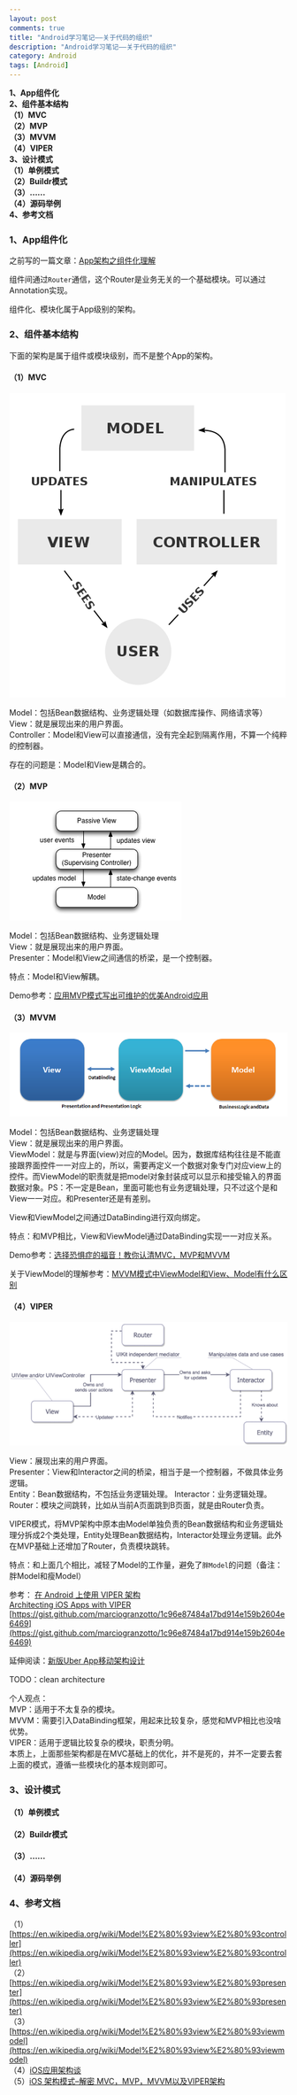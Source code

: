 ```yaml
---
layout: post
comments: true
title: "Android学习笔记——关于代码的组织"
description: "Android学习笔记——关于代码的组织"
category: Android
tags: [Android]
---
```


**1、App组件化**    
**2、组件基本结构**     
**（1）MVC**     
**（2）MVP**     
**（3）MVVM**     
**（4）VIPER**     
**3、设计模式**     
**（1）单例模式**     
**（2）Buildr模式**     
**（3）......**     
**（4）源码举例**        
**4、参考文档**    

<!--more-->

### 1、App组件化   

之前写的一篇文章：[App架构之组件化理解](http://mouxuejie.com/blog/2016-03-20/architecture-componentization/) 

组件间通过`Router`通信，这个Router是业务无关的一个基础模块。可以通过Annotation实现。

组件化、模块化属于App级别的架构。

### 2、组件基本结构     

下面的架构是属于组件或模块级别，而不是整个App的架构。

#### （1）MVC     

![](/image/2018-05-12-learning-notes-code-organize/MVC.png)   

Model：包括Bean数据结构、业务逻辑处理（如数据库操作、网络请求等）    
View：就是展现出来的用户界面。   
Controller：Model和View可以直接通信，没有完全起到隔离作用，不算一个纯粹的控制器。     

存在的问题是：Model和View是耦合的。

#### （2）MVP     

![](/image/2018-05-12-learning-notes-code-organize/MVP.png)    

Model：包括Bean数据结构、业务逻辑处理    
View：就是展现出来的用户界面。   
Presenter：Model和View之间通信的桥梁，是一个控制器。    

特点：Model和View解耦。

Demo参考：[应用MVP模式写出可维护的优美Android应用
](http://blog.zhaiyifan.cn/2015/06/01/use-mvp-to-write-nice-code/)

#### （3）MVVM     

![](/image/2018-05-12-learning-notes-code-organize/MVVM.png)    

Model：包括Bean数据结构、业务逻辑处理    
View：就是展现出来的用户界面。   
ViewModel：就是与界面(view)对应的Model。因为，数据库结构往往是不能直接跟界面控件一一对应上的，所以，需要再定义一个数据对象专门对应view上的控件。而ViewModel的职责就是把model对象封装成可以显示和接受输入的界面数据对象。PS：不一定是Bean，里面可能也有业务逻辑处理，只不过这个是和View一一对应。和Presenter还是有差别。

View和ViewModel之间通过DataBinding进行双向绑定。

特点：和MVP相比，View和ViewModel通过DataBinding实现一一对应关系。

Demo参考：[选择恐惧症的福音！教你认清MVC，MVP和MVVM](http://zjutkz.net/2016/04/13/%E9%80%89%E6%8B%A9%E6%81%90%E6%83%A7%E7%97%87%E7%9A%84%E7%A6%8F%E9%9F%B3%EF%BC%81%E6%95%99%E4%BD%A0%E8%AE%A4%E6%B8%85MVC%EF%BC%8CMVP%E5%92%8CMVVM/)

关于ViewModel的理解参考：[MVVM模式中ViewModel和View、Model有什么区别](https://blog.csdn.net/AlbenXie/article/details/72771141)

#### （4）VIPER     

![](/image/2018-05-12-learning-notes-code-organize/VIPER.png)    

View：展现出来的用户界面。   
Presenter：View和Interactor之间的桥梁，相当于是一个控制器，不做具体业务逻辑。    
Entity：Bean数据结构，不包括业务逻辑处理。
Interactor：业务逻辑处理。    
Router：模块之间跳转，比如从当前A页面跳到B页面，就是由Router负责。    

VIPER模式，将MVP架构中原本由Model单独负责的Bean数据结构和业务逻辑处理分拆成2个类处理，Entity处理Bean数据结构，Interactor处理业务逻辑。此外在MVP基础上还增加了Router，负责模块跳转。    

特点：和上面几个相比，减轻了Model的工作量，避免了`胖Model`的问题（备注：胖Model和瘦Model）

参考：
[在 Android 上使用 VIPER 架构](http://www.jcodecraeer.com/a/anzhuokaifa/androidkaifa/2017/0329/7754.html)    
[Architecting iOS Apps with VIPER](https://www.objc.io/issues/13-architecture/viper/)    
[https://gist.github.com/marciogranzotto/1c96e87484a17bd914e159b2604e6469](https://gist.github.com/marciogranzotto/1c96e87484a17bd914e159b2604e6469)    

延伸阅读：[新版Uber App移动架构设计](https://zhuanlan.zhihu.com/p/24489480)

TODO：clean architecture

个人观点：    
MVP：适用于不太复杂的模块。    
MVVM：需要引入DataBinding框架，用起来比较复杂，感觉和MVP相比也没啥优势。    
VIPER：适用于逻辑比较复杂的模块，职责分明。    
本质上，上面那些架构都是在MVC基础上的优化，并不是死的，并不一定要去套上面的模式，遵循一些模块化的基本规则即可。    

### 3、设计模式     

#### （1）单例模式     

#### （2）Buildr模式     

#### （3）......     

#### （4）源码举例        

### 4、参考文档    
（1）[https://en.wikipedia.org/wiki/Model%E2%80%93view%E2%80%93controller](https://en.wikipedia.org/wiki/Model%E2%80%93view%E2%80%93controller)    
（2）[https://en.wikipedia.org/wiki/Model%E2%80%93view%E2%80%93presenter](https://en.wikipedia.org/wiki/Model%E2%80%93view%E2%80%93presenter)    
（3）[https://en.wikipedia.org/wiki/Model%E2%80%93view%E2%80%93viewmodel](https://en.wikipedia.org/wiki/Model%E2%80%93view%E2%80%93viewmodel)    
（4）[iOS应用架构谈](https://casatwy.com/iosying-yong-jia-gou-tan-kai-pian.html)    
（5）[iOS 架构模式–解密 MVC，MVP，MVVM以及VIPER架构](http://www.codertopic.com/?p=247)    


